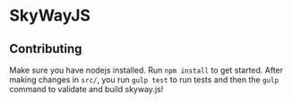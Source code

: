 # SkyWayJS

## Contributing

Make sure you have nodejs installed. Run `npm install` to get started. After making changes in `src/`, you run `gulp test` to run tests and then the `gulp` command to validate and build skyway.js!
